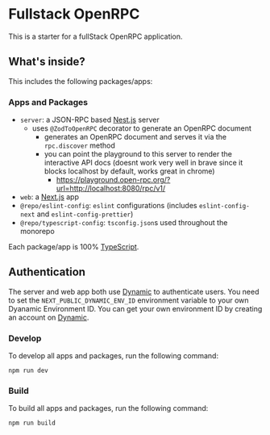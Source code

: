 # Fullstack OpenRPC

This is a starter for a fullStack OpenRPC application.

## What's inside?

This includes the following packages/apps:

### Apps and Packages

- `server`: a JSON-RPC based [Nest.js](https://nestjs.com/) server
    - uses `@ZodToOpenRPC` decorator to generate an OpenRPC document
        - generates an OpenRPC document and serves it via the `rpc.discover` method
        - you can point the playground to this server to render the interactive API docs (doesnt work very well in brave since it blocks localhost by default, works great in chrome)
            - https://playground.open-rpc.org/?url=http://localhost:8080/rpc/v1/
- `web`: a [Next.js](https://nextjs.org/) app
- `@repo/eslint-config`: `eslint` configurations (includes `eslint-config-next` and `eslint-config-prettier`)
- `@repo/typescript-config`: `tsconfig.json`s used throughout the monorepo

Each package/app is 100% [TypeScript](https://www.typescriptlang.org/).

## Authentication

The server and web app both use [Dynamic](https://dynamic.xyz/) to authenticate users. You need to set the `NEXT_PUBLIC_DYNAMIC_ENV_ID` environment variable to your own Dyanamic Environment ID. You can get your own environment ID by creating an account on [Dynamic](https://dynamic.xyz/). 


### Develop

To develop all apps and packages, run the following command:

```
npm run dev
```

### Build

To build all apps and packages, run the following command:

```
npm run build
```